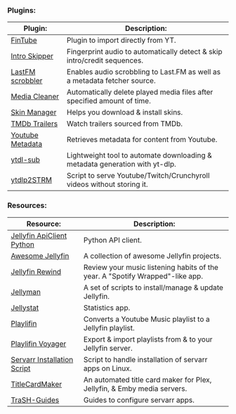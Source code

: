 
```table-of-contents
```
### Plugins:
| Plugin:                                                                         | Description:                                                                |
| ------------------------------------------------------------------------------- | --------------------------------------------------------------------------- |
| [FinTube](https://github.com/AECX/FinTube)                                      | Plugin to import directly from YT.                                          |
| [Intro Skipper](https://github.com/intro-skipper/intro-skipper)                 | Fingerprint audio to automatically detect & skip intro/credit sequences.    |
| [LastFM scrobbler](https://github.com/jesseward/jellyfin-plugin-lastfm)         | Enables audio scrobbling to Last.FM as well as a metadata fetcher source.   |
| [Media Cleaner](https://github.com/shemanaev/jellyfin-plugin-media-cleaner)     | Automatically delete played media files after specified amount of time.     |
| [Skin Manager](https://github.com/danieladov/jellyfin-plugin-skin-manager)      | Helps you download & install skins.                                         |
| [TMDb Trailers](https://github.com/crobibero/jellyfin-plugin-tmdb-trailers)     | Watch trailers sourced from TMDb.                                           |
| [Youtube Metadata](https://github.com/ankenyr/jellyfin-youtube-metadata-plugin) | Retrieves metadata for content from Youtube.                                |
| [ytdl-sub](https://github.com/jmbannon/ytdl-sub)                                | Lightweight tool to automate downloading & metadata generation with yt-dlp. |
| [ytdlp2STRM](https://github.com/fe80Grau/ytdlp2STRM)                            | Script to serve Youtube/Twitch/Crunchyroll videos without storing it.       |
### Resources:
| Resource:                                                                          | Description:                                                                  |
| ---------------------------------------------------------------------------------- | ----------------------------------------------------------------------------- |
| [Jellyfin ApiClient Python](https://github.com/jellyfin/jellyfin-apiclient-python) | Python API client.                                                            |
| [Awesome Jellyfin](https://github.com/awesome-jellyfin/awesome-jellyfin)           | A collection of awesome Jellyfin projects.                                    |
| [Jellyfin Rewind](https://github.com/Chaphasilor/jellyfin-rewind)                  | Review your music listening habits of the year. A "Spotify Wrapped"-like app. |
| [Jellyman](https://github.com/smiley-mcsmiles/jellyman)                            | A set of scripts to install/manage & update Jellyfin.                         |
| [Jellystat](https://github.com/CyferShepard/Jellystat)                             | Statistics app.                                                               |
| [Playlifin](https://flathub.org/apps/net.krafting.Playlifin)                       | Converts a Youtube Music playlist to a Jellyfin playlist.                     |
| [Playlifin Voyager](https://flathub.org/apps/net.krafting.PlaylifinVoyager)        | Export & import playlists from & to your Jellyfin server.                     |
| [Servarr Installation Script](https://wiki.servarr.com/install-script)             | Script to handle installation of servarr apps on Linux.                       |
| [TitleCardMaker](https://github.com/CollinHeist/TitleCardMaker)                    | An automated title card maker for Plex, Jellyfin, & Emby media servers.       |
| [TraSH-Guides](https://trash-guides.info/)                                         | Guides to configure servarr apps.                                             |
